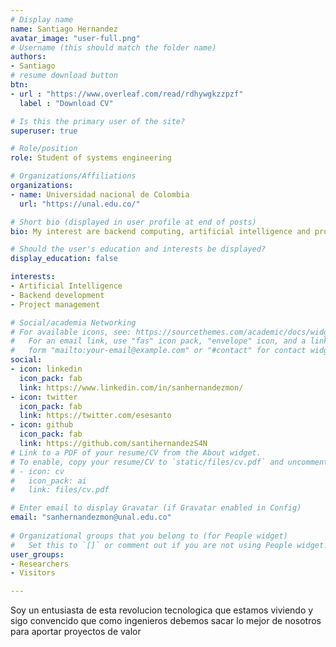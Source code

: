 ```yaml
---
# Display name
name: Santiago Hernandez
avatar_image: "user-full.png"
# Username (this should match the folder name)
authors:
- Santiago
# resume download button
btn:
- url : "https://www.overleaf.com/read/rdhywgkzzpzf"
  label : "Download CV"

# Is this the primary user of the site?
superuser: true

# Role/position
role: Student of systems engineering

# Organizations/Affiliations
organizations:
- name: Universidad nacional de Colombia
  url: "https://unal.edu.co/"

# Short bio (displayed in user profile at end of posts)
bio: My interest are backend computing, artificial intelligence and project management

# Should the user's education and interests be displayed?
display_education: false

interests:
- Artificial Intelligence
- Backend development
- Project management

# Social/academia Networking
# For available icons, see: https://sourcethemes.com/academic/docs/widgets/#icons
#   For an email link, use "fas" icon pack, "envelope" icon, and a link in the
#   form "mailto:your-email@example.com" or "#contact" for contact widget.
social:
- icon: linkedin
  icon_pack: fab
  link: https://www.linkedin.com/in/sanhernandezmon/
- icon: twitter
  icon_pack: fab
  link: https://twitter.com/esesanto
- icon: github
  icon_pack: fab
  link: https://github.com/santihernandezS4N
# Link to a PDF of your resume/CV from the About widget.
# To enable, copy your resume/CV to `static/files/cv.pdf` and uncomment the lines below.  
# - icon: cv
#   icon_pack: ai
#   link: files/cv.pdf

# Enter email to display Gravatar (if Gravatar enabled in Config)
email: "sanhernandezmon@unal.edu.co"
  
# Organizational groups that you belong to (for People widget)
#   Set this to `[]` or comment out if you are not using People widget.  
user_groups:
- Researchers
- Visitors

---
```


Soy un entusiasta de esta revolucion tecnologica que estamos viviendo y sigo convencido que como ingenieros
debemos sacar lo mejor de nosotros para aportar proyectos de valor 

